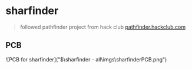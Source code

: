 # sharfinder

 > followed pathfinder project from hack club [pathfinder.hackclub.com](https://pathfinder.hackclub.com/)

## PCB
![PCB for sharfinder]("$\sharfinder - all\imgs\sharfinderPCB.png")
